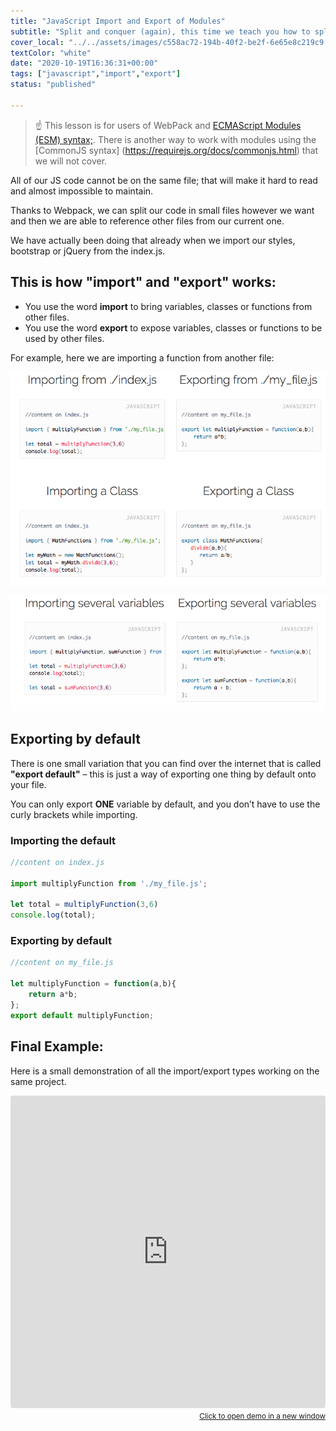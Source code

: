 ```yaml
---
title: "JavaScript Import and Export of Modules"
subtitle: "Split and conquer (again), this time we teach you how to split your code into several files to avoid GIT conflicts and to also be more organized, By the end of this lesson you will be able to dominate JavaScript import and exports."
cover_local: "../../assets/images/c558ac72-194b-40f2-be2f-6e65e8c219c9.png"
textColor: "white"
date: "2020-10-19T16:36:31+00:00"
tags: ["javascript","import","export"]
status: "published"

---
```


> :point_up: This lesson is for users of WebPack and [ECMAScript Modules (ESM) syntax;](https://nodejs.org/api/esm.html). There is another way to work with modules using the [CommonJS syntax] (https://requirejs.org/docs/commonjs.html) that we will not cover.

All of our JS code cannot be on the same file; that will make it hard to read and almost impossible to maintain.

Thanks to Webpack, we can split our code in small files however we want and then we are able to reference other files from our current one.

We have actually been doing that already when we import our styles, bootstrap or jQuery from the index.js.

## This is how "import" and "export" works:


+ You use the word **import** to bring variables, classes or functions from other files.
+ You use the word **export** to expose variables, classes or functions to be used by other files.

For example, here we are importing a function from another file:


![javascript import](../../assets/images/f7b8c75d-e7d4-481e-8346-b95d54a235f6.png)

![javascript import](../../assets/images/2cdb146a-d6f7-4591-96fc-e50aef07aca5.png)


## Exporting by default


There is one small variation that you can find over the internet that is called **"export default"** – this is just a way of exporting one thing by default onto your file.

You can only export **ONE** variable by default, and you don’t have to use the curly brackets while importing.

### Importing the default

```javascript
//content on index.js 

import multiplyFunction from './my_file.js';

let total = multiplyFunction(3,6)
console.log(total);
```

### Exporting by default

```javascript
//content on my_file.js 

let multiplyFunction = function(a,b){
    return a*b;
};
export default multiplyFunction;
```



## Final Example:


Here is a small demonstration of all the import/export types working on the same project.

<iframe src="https://codesandbox.io/embed/218y1prppj?hidenavigation=1" style="width:100%; height:500px; border:0; border-radius: 4px; overflow:hidden;" sandbox="allow-modals allow-forms allow-popups allow-scripts allow-same-origin"></iframe>

<div align="right"><small><a href="https://codesandbox.io/embed/218y1prppj?hidenavigation=1">Click to open demo in a new window</a></small></div>




